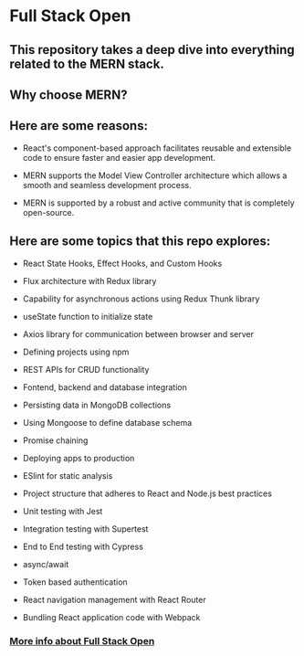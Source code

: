 <h1>Full Stack Open</h1>

<h2>This repository takes a deep dive into everything related to the MERN stack.<h2>

<h2>Why choose MERN?</h2>
<h2>Here are some reasons:</h2>

*  React's component-based approach facilitates reusable and extensible code to ensure faster and easier app development.

*  MERN supports the Model View Controller architecture which allows a smooth and seamless development process.

*  MERN is supported by a robust and active community that is completely open-source.


<h2>Here are some topics that this repo explores:</h2>

*  React State Hooks, Effect Hooks, and Custom Hooks

*  Flux architecture with Redux library

*  Capability for asynchronous actions using Redux Thunk library

*  useState function to initialize state

*  Axios library for communication between browser and server

*  Defining projects using npm

*  REST APIs for CRUD functionality

*  Fontend, backend and database integration

*  Persisting data in MongoDB collections

*  Using Mongoose to define database schema

*  Promise chaining

*  Deploying apps to production

*  ESlint for static analysis

*  Project structure that adheres to React and Node.js best practices

*  Unit testing with Jest

*  Integration testing with Supertest

*  End to End testing with Cypress

*  async/await

*  Token based authentication

*  React navigation management with React Router

*  Bundling React application code with Webpack

[<h3>More info about Full Stack Open</h3>](https://fullstackopen.com/en/)